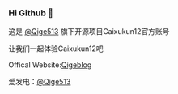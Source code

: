 ### Hi Github 👋


这是 [@Qige513](https://github.com/Qige513) 旗下开源项目Caixukun12官方账号

让我们一起体验Caixukun12吧

Offical Website:[Qigeblog](https://qige.gay)

爱发电：[@Qige513](https://afdian.net/a/Qige513)
